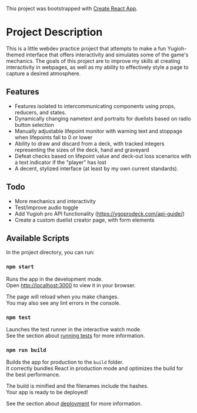 This project was bootstrapped with [Create React App](https://github.com/facebook/create-react-app).

# Project Description

This is a little webdev practice project that attempts to make a fun Yugioh-themed interface that offers interactivity and simulates some of the game's mechanics. The goals of this project are to improve my skills at creating interactivity in webpages, as well as my ability to effectively style a page to capture a desired atmosphere. 

## Features

- Features isolated to intercommunicating components using props, reducers, and states.
- Dynamically changing nametext and portraits for duelists based on radio button selection
- Manually adjustable lifepoint monitor with warning text and stoppage when lifepoints fall to 0 or lower
- Ability to draw and discard from a deck, with tracked integers representing the sizes of the deck, hand and graveyard
- Defeat checks based on lifepoint value and deck-out loss scenarios with a text indicator if the "player" has lost
- A decent, stylized interface (at least by my own current standards). 

## Todo

- More mechanics and interactivity
- Test/improve audio toggle
- Add Yugioh pro API functionality (https://ygoprodeck.com/api-guide/)
- Create a custom duelist creator page, with form elements

## Available Scripts

In the project directory, you can run:

### `npm start`

Runs the app in the development mode.\
Open [http://localhost:3000](http://localhost:3000) to view it in your browser.

The page will reload when you make changes.\
You may also see any lint errors in the console.

### `npm test`

Launches the test runner in the interactive watch mode.\
See the section about [running tests](https://facebook.github.io/create-react-app/docs/running-tests) for more information.

### `npm run build`

Builds the app for production to the `build` folder.\
It correctly bundles React in production mode and optimizes the build for the best performance.

The build is minified and the filenames include the hashes.\
Your app is ready to be deployed!

See the section about [deployment](https://facebook.github.io/create-react-app/docs/deployment) for more information.